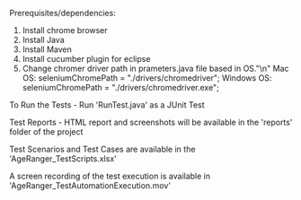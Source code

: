 Prerequisites/dependencies:
1. Install chrome browser
2. Install Java
3. Install Maven
4. Install cucumber plugin for eclipse
5. Change chromer driver path in prameters.java file based in OS."\n"
Mac OS:
seleniumChromePath = "./drivers/chromedriver";
Windows OS:
seleniumChromePath = "./drivers/chromedriver.exe";


To Run the Tests -
	Run 'RunTest.java' as a JUnit Test

Test Reports -
	HTML report and screenshots will be available in the 'reports' folder of the project
	
Test Scenarios and Test Cases are available in the 'AgeRanger_TestScripts.xlsx'

A screen recording of the test execution is available in 'AgeRanger_TestAutomationExecution.mov'
